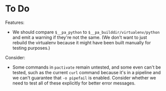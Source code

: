 To Do
=====

Features:
- We should compare `$__pa_python` to `$__pa_builddir/virtualenv/python`
  and emit a warning if they're not the same. (We don't want to just
  rebuild the virtualenv because it might have been built manually for
  testing purposes.)

Consider:
- Some commands in `pactivate` remain untested, and some even can't be
  tested, such as the current `curl` command because it's in a pipeline
  and we can't guarantee that `-o pipefail` is enabled. Consider whether
  we need to test all of these explicitly for better error messages.
